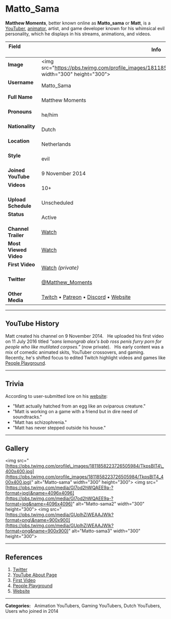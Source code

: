 # Matto\_Sama

**Matthew Moments**, better known online as **Matto\_sama** or **Matt**, is a [YouTuber](https://www.youtube.com/@matto_sama), [animator](https://matto-sama.neocities.org/), artist, and game developer known for his whimsical evil personality, which he displays in his streams, animations, and videos.

| **Field**              | **Info** |
|------------------------|----------|
| **Image**           | \<img src="https://pbs.twimg.com/profile_images/1811858223726505984/TkpsBlT4_400x400.jpg" width="300" height="300"\> |
| **Username**           | Matto\_Sama |
| **Full Name**          | Matthew Moments |
| **Pronouns**           | he/him |
| **Nationality**        | Dutch |
| **Location**           | Netherlands |
| **Style**              | evil |
| **Joined YouTube**     | 9 November 2014 |
| **Videos**             | 10+ |
| **Upload Schedule**    | Unscheduled |
| **Status**             | Active |
| **Channel Trailer**    | [Watch](https://www.youtube.com/watch?v=LM9tlX9Cruw) |
| **Most Viewed Video**  | [Watch](https://www.youtube.com/watch?v=myTqw-4dWFE) |
| **First Video**        | [Watch](https://www.youtube.com/watch?v=YXrz0gd3Ik) *(private)* |
| **Twitter**            | [@Matthew\_Moments](https://x.com/Matthew_Moments) |
| **Other Media**        | [Twitch](https://www.twitch.tv/matto_sama) • [Patreon](https://www.patreon.com/Matto_Sama) • [Discord](https://discord.gg/xF4CpTX7YR) • [Website](https://matto-sama.neocities.org) |

-----

## YouTube History

Matt created his channel on 9 November 2014.  
He uploaded his first video on 11 July 2016 titled *"sans lemongrab alex's bob ross penis furry porn for people who like mutilated corpses."* (now private).  
His early content was a mix of comedic animated skits, YouTuber crossovers, and gaming.  
Recently, he's shifted focus to edited Twitch highlight videos and games like [People Playground](https://store.steampowered.com/app/1118200/People_Playground).

-----

## Trivia

According to user-submitted lore on his [website](https://matto-sama.neocities.org/):

  - "Matt actually hatched from an egg like an oviparous creature."
  - "Matt is working on a game with a friend but in dire need of soundtracks."
  - "Matt has schizophrenia."
  - "Matt has never stepped outside his house."

-----

## Gallery

\<img src="[https://pbs.twimg.com/profile\_images/1811858223726505984/TkpsBlT4\_400x400.jpg](https://pbs.twimg.com/profile_images/1811858223726505984/TkpsBlT4_400x400.jpg)" alt="Matto-sama" width="300" height="300"\>
\<img src="[https://pbs.twimg.com/media/Gl7od2hWQAEE9a-?format=jpg\&name=4096x4096](https://pbs.twimg.com/media/Gl7od2hWQAEE9a-?format=jpg&name=4096x4096)" alt="Matto-sama2" width="300" height="300"\>
\<img src="[https://pbs.twimg.com/media/GUplhZiWEAAJWIk?format=png\&name=900x900](https://pbs.twimg.com/media/GUplhZiWEAAJWIk?format=png&name=900x900)" alt="Matto-sama3" width="300" height="300"\>

-----

## References

1.  [Twitter](https://x.com/Matthew_Moments)  
2.  [YouTube About Page](https://www.youtube.com/@matto_sama/about)  
3.  [First Video](https://www.youtube.com/watch?v=YXrz0gd3Ik)  
4.  [People Playground](https://store.steampowered.com/app/1118200/People_Playground)  
5.  [Website](https://matto-sama.neocities.org/)

-----

**Categories:**  
Animation YouTubers, Gaming YouTubers, Dutch YouTubers, Users who joined in 2014
